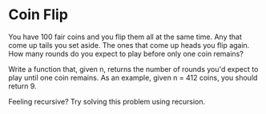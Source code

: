 # Coin Flip

You have 100 fair coins and you flip them all at the same time. Any that come up tails you set aside. The ones that come up heads you flip again. How many rounds do you expect to play before only one coin remains?

Write a function that, given n, returns the number of rounds you'd expect to play until one coin remains. As an example, given n = 412 coins, you should return 9.

Feeling recursive? Try solving this problem using recursion.
